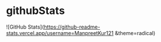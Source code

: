 # githubStats
![GitHub Stats](https://github-readme-stats.vercel.app/username=ManpreetKur121 &theme=radical)
